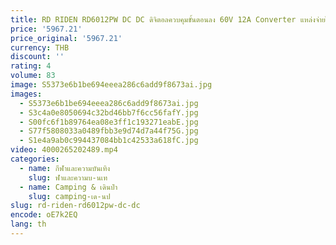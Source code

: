 ```yaml
---
title: RD RIDEN RD6012PW DC DC ดิจิตอลควบคุมขั้นตอนลง 60V 12A Converter แหล่งจ่ายไฟแบตเตอรี่ชาร์จอุปกรณ์
price: '5967.21'
price_original: '5967.21'
currency: THB
discount: ''
rating: 4
volume: 83
image: S5373e6b1be694eeea286c6add9f8673ai.jpg
images:
  - S5373e6b1be694eeea286c6add9f8673ai.jpg
  - S3c4a0e8050694c32bd46bb7f6cc56fafY.jpg
  - S00fc6f1b89764ea08e3ff1c193271eabE.jpg
  - S77f5808033a0489fbb3e9d74d7a44f75G.jpg
  - S1e4a9ab0c994437084bb1c42533a618fC.jpg
video: 4000265202489.mp4
categories:
  - name: กีฬาและความบันเทิง
    slug: ฬาและความบ-นเท
  - name: Camping & เดินป่า
    slug: camping-เด-นป
slug: rd-riden-rd6012pw-dc-dc
encode: oE7k2EQ
lang: th
---
```

  